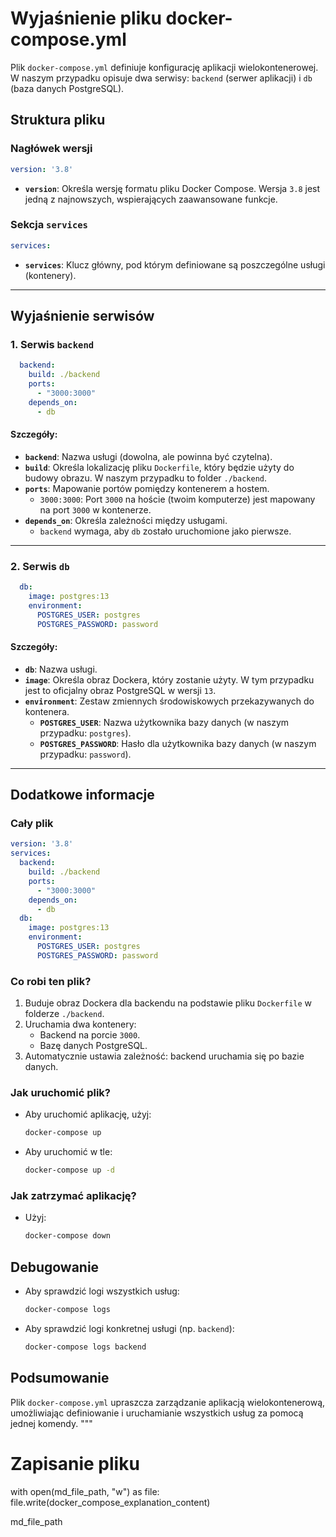 # Wyjaśnienie pliku docker-compose.yml

Plik `docker-compose.yml` definiuje konfigurację aplikacji wielokontenerowej. W naszym przypadku opisuje dwa serwisy: `backend` (serwer aplikacji) i `db` (baza danych PostgreSQL).

## Struktura pliku

### Nagłówek wersji
```yaml
version: '3.8'
```
- **`version`**: Określa wersję formatu pliku Docker Compose. Wersja `3.8` jest jedną z najnowszych, wspierających zaawansowane funkcje.

### Sekcja `services`
```yaml
services:
```
- **`services`**: Klucz główny, pod którym definiowane są poszczególne usługi (kontenery).

---

## Wyjaśnienie serwisów

### 1. Serwis `backend`
```yaml
  backend:
    build: ./backend
    ports:
      - "3000:3000"
    depends_on:
      - db
```
#### Szczegóły:
- **`backend`**: Nazwa usługi (dowolna, ale powinna być czytelna).
- **`build`**: Określa lokalizację pliku `Dockerfile`, który będzie użyty do budowy obrazu. W naszym przypadku to folder `./backend`.
- **`ports`**: Mapowanie portów pomiędzy kontenerem a hostem.  
  - `3000:3000`: Port `3000` na hoście (twoim komputerze) jest mapowany na port `3000` w kontenerze.
- **`depends_on`**: Określa zależności między usługami.  
  - `backend` wymaga, aby `db` zostało uruchomione jako pierwsze.

---

### 2. Serwis `db`
```yaml
  db:
    image: postgres:13
    environment:
      POSTGRES_USER: postgres
      POSTGRES_PASSWORD: password
```
#### Szczegóły:
- **`db`**: Nazwa usługi.
- **`image`**: Określa obraz Dockera, który zostanie użyty. W tym przypadku jest to oficjalny obraz PostgreSQL w wersji `13`.
- **`environment`**: Zestaw zmiennych środowiskowych przekazywanych do kontenera.
  - **`POSTGRES_USER`**: Nazwa użytkownika bazy danych (w naszym przypadku: `postgres`).
  - **`POSTGRES_PASSWORD`**: Hasło dla użytkownika bazy danych (w naszym przypadku: `password`).

---

## Dodatkowe informacje

### Cały plik
```yaml
version: '3.8'
services:
  backend:
    build: ./backend
    ports:
      - "3000:3000"
    depends_on:
      - db
  db:
    image: postgres:13
    environment:
      POSTGRES_USER: postgres
      POSTGRES_PASSWORD: password
```

### Co robi ten plik?
1. Buduje obraz Dockera dla backendu na podstawie pliku `Dockerfile` w folderze `./backend`.
2. Uruchamia dwa kontenery:
   - Backend na porcie `3000`.
   - Bazę danych PostgreSQL.
3. Automatycznie ustawia zależność: backend uruchamia się po bazie danych.

### Jak uruchomić plik?
- Aby uruchomić aplikację, użyj:
  ```bash
  docker-compose up
  ```
- Aby uruchomić w tle:
  ```bash
  docker-compose up -d
  ```

### Jak zatrzymać aplikację?
- Użyj:
  ```bash
  docker-compose down
  ```

## Debugowanie
- Aby sprawdzić logi wszystkich usług:
  ```bash
  docker-compose logs
  ```
- Aby sprawdzić logi konkretnej usługi (np. `backend`):
  ```bash
  docker-compose logs backend
  ```

## Podsumowanie
Plik `docker-compose.yml` upraszcza zarządzanie aplikacją wielokontenerową, umożliwiając definiowanie i uruchamianie wszystkich usług za pomocą jednej komendy.
"""

# Zapisanie pliku
with open(md_file_path, "w") as file:
    file.write(docker_compose_explanation_content)

md_file_path